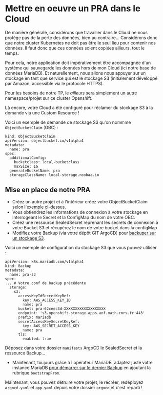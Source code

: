 # Mettre en oeuvre un PRA dans le Cloud

De manière générale, considérons que travailler dans le Cloud ne nous protège pas de la perte des données, bien au contraire... Considérons donc que notre cluster Kubernetes ne doit pas être le seul lieu pour contenir nos données. Il faut donc que ces données soient copiées ailleurs, tout le temps.

Pour cela, notre application doit impérativement être accompagnée d'un système qui sauvegarde les données hors de mon Cloud (ici notre base de données MariaDB). Et naturellement, nous allons nous appuyer sur un stockage en tant que service qui est le stockage S3 (initialement développé par Amazon, accessible via le protocole HTTPS).

Pour les besoins de notre TP, le *ailleurs* sera simplement un autre namespace/projet sur ce cluster Openshift.

Là encore, votre Cloud a été configuré pour réclamer du stockage S3 à la demande via une Custom Resource !

Voici un exemple de demande de stockage S3 qu'on nommme `ObjectBucketClaim` (OBC) :

```
kind: ObjectBucketClaim
apiVersion: objectbucket.io/v1alpha1
metadata:
  name: pra
spec:
  additionalConfig:
    bucketclass: local-bucketclass
    maxSize: 1G
  generateBucketName: pra
  storageClassName: local-storage.noobaa.io
```

## Mise en place de notre PRA

- Créez un autre projet et à l'intérieur créez votre ObjectBucketClaim selon l'exemple ci-dessus.
- Vous obtiendrez les informations de connexion à votre stockage en interrogeant le Secret et la ConfigMap du nom de votre OBC.
- Créez une ressource SealedSecret reprenant les secrets de connexion à votre Bucket S3 et récupérez le nom de votre bucket dans la configMap 
- Modifiez votre Backup (via votre dépôt GIT ArgoCD) pour [backuper sur un stockage S3](https://github.com/mariadb-operator/mariadb-operator/blob/main/examples/manifests/backup_s3.yaml). 

Voici un exemple de configuration du stockage S3 que vous pouvez utiliser :

```
apiVersion: k8s.mariadb.com/v1alpha1
kind: Backup
metadata:
  name: pra-s3
spec:
... # Votre conf de backup précédente
  storage:
    s3:
      accessKeyIdSecretKeyRef:
        key: AWS_ACCESS_KEY_ID
        name: pra
      bucket: pra-62ceec3d-XXXXXXXXXXXXXXXXXXX
      endpoint: 's3-openshift-storage.apps.anf.math.cnrs.fr:443'
      prefix: mariadb
      secretAccessKeySecretKeyRef:
        key: AWS_SECRET_ACCESS_KEY
        name: pra
      tls:
        enabled: true
```

Déposez dans votre dossier `manifests` ArgoCD le SealedSecret et la ressource Backup...

- Maintenant, toujours grâce à l'opérateur MariaDB, adaptez juste votre instance MariaDB [pour démarrer sur le dernier Backup](https://github.com/mariadb-operator/mariadb-operator/blob/main/docs/BACKUP.md#bootstrap-new-mariadb-instances) en ajoutant la rubrique `bootstrapFrom`. 

Maintenant, vous pouvez détruire votre projet, le récréer, redéployez `argocd.yaml` et `app.yaml` depuis votre dossier `argocd` et c'est reparti !